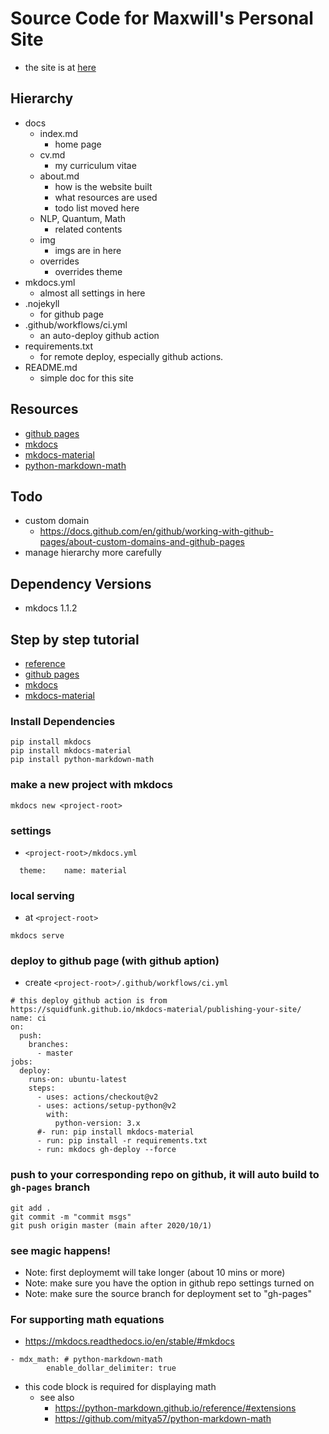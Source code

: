 # Source Code for Maxwill's Personal Site
- the site is at [here](https://eazyreal.github.io/)

## Hierarchy
- docs
    - index.md
        - home page
    - cv.md
        - my curriculum vitae
    - about.md
        - how is the website built
        - what resources are used
        - todo list moved here
    - NLP, Quantum, Math
        - related contents
    - img
        - imgs are in here
    - overrides
        - overrides theme
- mkdocs.yml
    - almost all settings in here
- .nojekyll
    - for github page 
- .github/workflows/ci.yml
    - an auto-deploy github action
- requirements.txt
    - for remote deploy, especially github actions.
- README.md 
    - simple doc for this site

## Resources
- [github pages](https://pages.github.com/)
- [mkdocs](https://www.mkdocs.org/)
- [mkdocs-material](https://squidfunk.github.io/mkdocs-material/)
- [python-markdown-math](https://github.com/mitya57/python-markdown-math)


## Todo 
- custom domain 
    - https://docs.github.com/en/github/working-with-github-pages/about-custom-domains-and-github-pages
- manage hierarchy more carefully

## Dependency Versions
- mkdocs 1.1.2


## Step by step tutorial
- [reference](https://www.itread01.com/content/1541236983.html)
- [github pages](https://pages.github.com/)
- [mkdocs](https://www.mkdocs.org/)
- [mkdocs-material](https://squidfunk.github.io/mkdocs-material/)

### Install Dependencies
```
pip install mkdocs
pip install mkdocs-material
pip install python-markdown-math
```

### make a new project with mkdocs
```
mkdocs new <project-root>
```

### settings
- `<project-root>/mkdocs.yml`
```
  theme:    name: material
```

### local serving
- at `<project-root>`
```
mkdocs serve
```

### deploy to github page (with github aption)
- create `<project-root>/.github/workflows/ci.yml`
```
# this deploy github action is from https://squidfunk.github.io/mkdocs-material/publishing-your-site/
name: ci 
on:
  push:
    branches:
      - master
jobs:
  deploy:
    runs-on: ubuntu-latest
    steps:
      - uses: actions/checkout@v2
      - uses: actions/setup-python@v2
        with:
          python-version: 3.x
      #- run: pip install mkdocs-material
      - run: pip install -r requirements.txt
      - run: mkdocs gh-deploy --force
```

### push to your corresponding repo on github, it will auto build to `gh-pages` branch
```
git add .
git commit -m "commit msgs"
git push origin master (main after 2020/10/1)
```

### see magic happens!
- Note: first deploymemt will take longer (about 10 mins or more)
- Note: make sure you have the option in github repo settings turned on 
- Note: make sure the source branch for deployment set to "gh-pages"


### For supporting math equations
- https://mkdocs.readthedocs.io/en/stable/#mkdocs
```
- mdx_math: # python-markdown-math
        enable_dollar_delimiter: true
```
- this code block is required for displaying math
    - see also 
        - https://python-markdown.github.io/reference/#extensions
        - https://github.com/mitya57/python-markdown-math